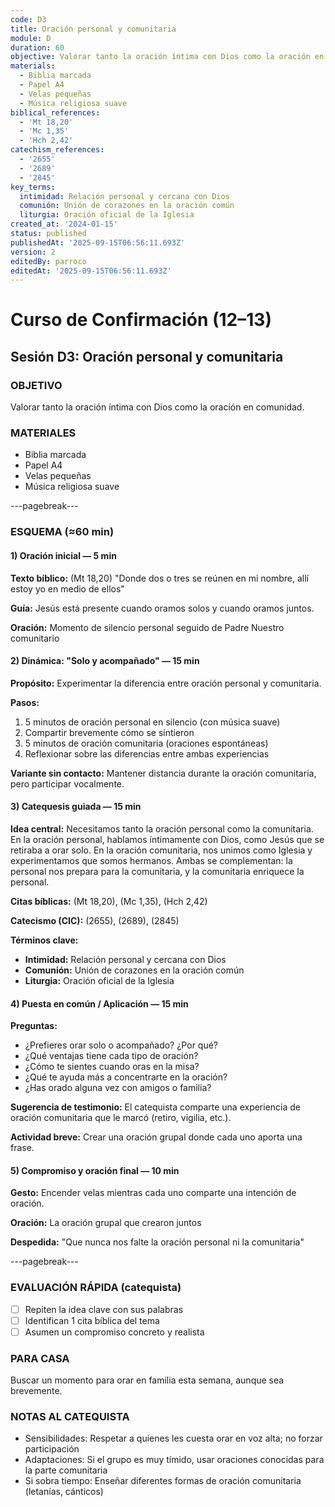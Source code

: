 ```yaml
---
code: D3
title: Oración personal y comunitaria
module: D
duration: 60
objective: Valorar tanto la oración íntima con Dios como la oración en comunidad.
materials:
  - Biblia marcada
  - Papel A4
  - Velas pequeñas
  - Música religiosa suave
biblical_references:
  - 'Mt 18,20'
  - 'Mc 1,35'
  - 'Hch 2,42'
catechism_references:
  - '2655'
  - '2689'
  - '2845'
key_terms:
  intimidad: Relación personal y cercana con Dios
  comunión: Unión de corazones en la oración común
  liturgia: Oración oficial de la Iglesia
created_at: '2024-01-15'
status: published
publishedAt: '2025-09-15T06:56:11.693Z'
version: 2
editedBy: parroco
editedAt: '2025-09-15T06:56:11.693Z'
---
```


# Curso de Confirmación (12–13)
## Sesión D3: Oración personal y comunitaria

### OBJETIVO
Valorar tanto la oración íntima con Dios como la oración en comunidad.

### MATERIALES
- Biblia marcada
- Papel A4
- Velas pequeñas
- Música religiosa suave

---pagebreak---

### ESQUEMA (≈60 min)

#### 1) Oración inicial — 5 min
**Texto bíblico:** (Mt 18,20) "Donde dos o tres se reúnen en mi nombre, allí estoy yo en medio de ellos"

**Guía:** Jesús está presente cuando oramos solos y cuando oramos juntos.

**Oración:** Momento de silencio personal seguido de Padre Nuestro comunitario

#### 2) Dinámica: "Solo y acompañado" — 15 min
**Propósito:** Experimentar la diferencia entre oración personal y comunitaria.

**Pasos:**
1. 5 minutos de oración personal en silencio (con música suave)
2. Compartir brevemente cómo se sintieron
3. 5 minutos de oración comunitaria (oraciones espontáneas)
4. Reflexionar sobre las diferencias entre ambas experiencias

**Variante sin contacto:** Mantener distancia durante la oración comunitaria, pero participar vocalmente.

#### 3) Catequesis guiada — 15 min
**Idea central:** Necesitamos tanto la oración personal como la comunitaria. En la oración personal, hablamos íntimamente con Dios, como Jesús que se retiraba a orar solo. En la oración comunitaria, nos unimos como Iglesia y experimentamos que somos hermanos. Ambas se complementan: la personal nos prepara para la comunitaria, y la comunitaria enriquece la personal.

**Citas bíblicas:** (Mt 18,20), (Mc 1,35), (Hch 2,42)

**Catecismo (CIC):** (2655), (2689), (2845)

**Términos clave:**
- **Intimidad:** Relación personal y cercana con Dios
- **Comunión:** Unión de corazones en la oración común
- **Liturgia:** Oración oficial de la Iglesia

#### 4) Puesta en común / Aplicación — 15 min
**Preguntas:**
- ¿Prefieres orar solo o acompañado? ¿Por qué?
- ¿Qué ventajas tiene cada tipo de oración?
- ¿Cómo te sientes cuando oras en la misa?
- ¿Qué te ayuda más a concentrarte en la oración?
- ¿Has orado alguna vez con amigos o familia?

**Sugerencia de testimonio:** El catequista comparte una experiencia de oración comunitaria que le marcó (retiro, vigilia, etc.).

**Actividad breve:** Crear una oración grupal donde cada uno aporta una frase.

#### 5) Compromiso y oración final — 10 min
**Gesto:** Encender velas mientras cada uno comparte una intención de oración.

**Oración:** La oración grupal que crearon juntos

**Despedida:** "Que nunca nos falte la oración personal ni la comunitaria"

---pagebreak---

### EVALUACIÓN RÁPIDA (catequista)
- [ ] Repiten la idea clave con sus palabras
- [ ] Identifican 1 cita bíblica del tema
- [ ] Asumen un compromiso concreto y realista

### PARA CASA
Buscar un momento para orar en familia esta semana, aunque sea brevemente.

### NOTAS AL CATEQUISTA
- Sensibilidades: Respetar a quienes les cuesta orar en voz alta; no forzar participación
- Adaptaciones: Si el grupo es muy tímido, usar oraciones conocidas para la parte comunitaria
- Si sobra tiempo: Enseñar diferentes formas de oración comunitaria (letanías, cánticos)
